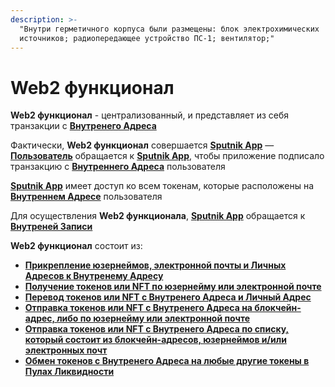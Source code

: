 ```yaml
---
description: >-
  "Внутри герметичного корпуса были размещены: блок электрохимических
  источников; радиопередающее устройство ПС-1; вентилятор;"
---
```


# Web2 функционал

**Web2 функционал** - централизованный, и представляет из себя транзакции с [**Внутренего Адреса**](../../slovar-terminov-i-skhema/vnutrennii-adres.md)

Фактически, **Web2 функционал** совершается [**Sputnik App**](../korotko-o-sputnik-app.md) — [**Пользователь**](../../slovar-terminov-i-skhema/polzovatel.md) обращается к [**Sputnik App**](../korotko-o-sputnik-app.md), чтобы приложение подписало транзакцию с [**Внутреннего Адреса**](../../slovar-terminov-i-skhema/vnutrennii-adres.md) пользователя

[**Sputnik App**](../korotko-o-sputnik-app.md) имеет доступ ко всем токенам, которые расположены на [**Внутреннем Адресе**](../../slovar-terminov-i-skhema/vnutrennii-adres.md) пользователя

Для осуществления **Web2 функционала**, [**Sputnik App**](../) обращается к [**Внутреней Записи**](vnutrennyaya-zapis.md)

**Web2 функционал** состоит из:

* [**Прикрепление юзернеймов, электронной почты и Личных Адресов к Внутренему Адресу**](prikreplenie-yuzerneimov-i-elektronnoi-pochty.md)
* [**Получение токенов или NFT по юзернейму или электронной почте**](poluchenie-na-vnutrennii-adres.md)
* [**Перевод токенов или NFT с Внутренего Адреса и Личный Адрес**](perevod-s-vnutrennego-na-lichnyi-adres.md)
* [**Отправка токенов или NFT с Внутренего Адреса на блокчейн-адрес, либо по юзернейму или электронной почте**](otpravka-s-vnutrennego-adresa.md)
* [**Отправка токенов или NFT с Внутренего Адреса по списку, который состоит из блокчейн-адресов, юзернеймов и/или электронных почт**](otpravka-po-spisku-s-vnutrennego-adresa.md)
* [**Обмен токенов с Внутренего Адреса на любые другие токены в Пулах Ликвидности**](obmen-s-vnutrennego-adresa.md)



